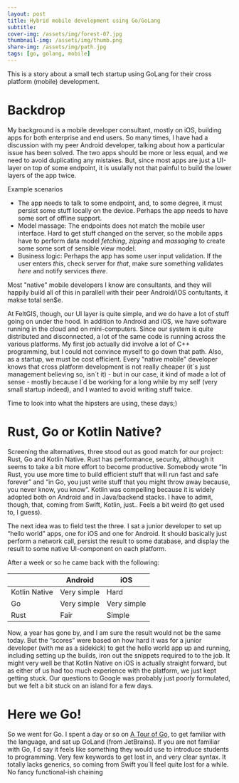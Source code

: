 ```yaml
---
layout: post
title: Hybrid mobile development using Go/GoLang
subtitle: 
cover-img: /assets/img/forest-07.jpg
thumbnail-img: /assets/img/thumb.png
share-img: /assets/img/path.jpg
tags: [go, golang, mobile]
---
```


This is a story about a small tech startup using GoLang for their cross platform (mobile) development. 

# Backdrop

My background is a mobile developer consultant, mostly on iOS, building apps for both enterprise and end users. So many times, I have had a discussion with my peer Android developer, talking about how a particular issue has been solved. The two apps should be more or less equal, and we need to avoid duplicating any mistakes. But, since most apps are just a UI-layer on top of some endpoint, it is usulally not that painful to build the lower layers of the app twice. 

Example scenarios

* The app needs to talk to some endpoint, and, to some degree, it must persist some stuff locally on the device. Perhaps the app needs to have some sort of offline support. 
* Model massage: The endpoints does not match the mobile user interface. Hard to get stuff changed on the server, so the mobile apps have to perform data model *fetching*, *zipping* and *massaging* to create some some sort of sensible view model.
* Business logic: Perhaps the app has some user input validation. If the user enters *this*, check server for *that*, make sure something validates *here* and notify services *there*.  

Most "native" mobile developers I know are consultants, and they will happily build all of this in parallell with their peer Android/iOS contultants, it makse total sen$e.  

At FeltGIS, though, our UI layer is quite simple, and we do have a lot of stuff going on under the hood. In addition to Android and iOS, we have software running in the cloud and on mini-computers. Since our system is quite distributed and disconnected, a lot of the same code is running across the various platforms. My first job actually did involve a lot of C++ programming, but I could not convince myself to go down that path. Also, as a startup, we must be cost efficient. Every "native mobile" developer knows that cross platform development is not really cheaper (it´s just management believing so, isn´t it) - but in our case, it kind of made a lot of sense - mostly because I´d be working for a long while by my self (very small startup indeed), and I wanted to avoid writing stuff twice.

Time to look into what the hipsters are using, these days;)

# Rust, Go or Kotlin Native?

Screening the alternatives, three stood out as good match for our project: Rust, Go and Kotlin Native. Rust has performance, security, although it seems to take a bit more effort to become productive. Somebody wrote “In Rust, you use more time to build efficient stuff that will run fast and safe forever” and “in Go, you just write stuff that you might throw away because, you never know, you know”. Kotlin was compelling because it is widely adopted both on Android and in Java/backend stacks. I have to admit, though, that, coming from Swift, Kotlin, just.. Feels a bit weird (to get used to, I guess). 

The next idea was to field test the three.  I sat a junior developer to set up “hello world” apps, one for iOS and one for Android. It should basically just perform a network call, persist the result to some database, and display the result to some native UI-component on each platform. 

After a week or so he came back with the following:

|               | Android     | iOS         |
| ------------- | ----------- | ----------- |
| Kotlin Native | Very simple | Hard        |
| Go            | Very simple | Very simple |
| Rust          | Fair        | Simple      |

Now, a year has gone by, and I am sure the result would not be the same today. But the “scores” were based on how hard it was for a junior developer (with me as a sidekick) to get the hello world app up and running, including setting up the builds, iron out the snippets required to to the job. It might very well be that Kotlin Native on iOS is actually straight forward, but as either of us had too much experience with the platform, we just kept getting stuck. Our questions to Google was probably just poorly formulated, but we felt a bit stuck on an island for a few days. 

# Here we Go!

So we went for Go. I spent a day or so on [A Tour of Go](https://tour.golang.org/welcome/1), to get familiar with the language, and sat up GoLand (from JetBrains). If you are not familiar with Go, I´d say it feels like something they would use to introduce students to programming. Very few keywords to get lost in, and very clear syntax. It totally lacks generics, so coming from Swift you´ll feel quite lost for a while. No fancy functional-ish chaining 